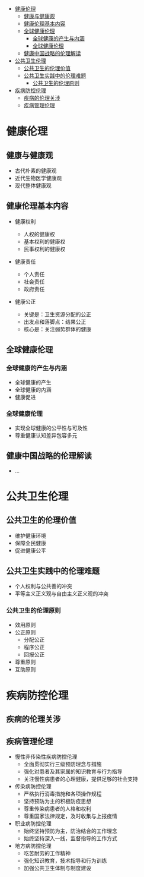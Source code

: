 
<!-- vim-markdown-toc GFM -->

* [健康伦理](#健康伦理)
	* [健康与健康观](#健康与健康观)
	* [健康伦理基本内容](#健康伦理基本内容)
	* [全球健康伦理](#全球健康伦理)
		* [全球健康的产生与内涵](#全球健康的产生与内涵)
		* [全球健康伦理](#全球健康伦理-1)
	* [健康中国战略的伦理解读](#健康中国战略的伦理解读)
* [公共卫生伦理](#公共卫生伦理)
	* [公共卫生的伦理价值](#公共卫生的伦理价值)
	* [公共卫生实践中的伦理难题](#公共卫生实践中的伦理难题)
		* [公共卫生的伦理原则](#公共卫生的伦理原则)
* [疾病防控伦理](#疾病防控伦理)
	* [疾病的伦理关涉](#疾病的伦理关涉)
	* [疾病管理伦理](#疾病管理伦理)

<!-- vim-markdown-toc -->


# 健康伦理

## 健康与健康观

- 古代朴素的健康观
- 近代生物医学健康观
- 现代整体健康观

## 健康伦理基本内容

- 健康权利
	- 人权的健康权
	- 基本权利的健康权
	- 民事权利的健康权
	
- 健康责任
	- 个人责任
	- 社会责任
	- 政府责任
- 健康公正
	- 关键是：卫生资源分配的公正
	- 出发点和落脚点：结果公正
	- 核心是：关注弱势群体的健康

## 全球健康伦理

### 全球健康的产生与内涵

- 全球健康的产生
- 全球健康的内涵
- 健康促进

### 全球健康伦理

- 实现全球健康的公平性与可及性
- 尊重健康认知差异包容多元

## 健康中国战略的伦理解读

- ...

# 公共卫生伦理

## 公共卫生的伦理价值

- 维护健康环境
- 保障全民健康
- 促进健康公平

## 公共卫生实践中的伦理难题

- 个人权利与公共善的冲突
- 平等主义正义观与自由主义正义观的冲突

### 公共卫生的伦理原则

- 效用原则
- 公正原则
	- 分配公正
	- 程序公正
	- 回报公正
- 尊重原则
- 互助原则

# 疾病防控伦理

## 疾病的伦理关涉

## 疾病管理伦理

- 慢性非传染性疾病防控伦理
	- 全面贯彻实行三级预防理念与措施
	- 强化对患者及其家属的知识教育与行为指导
	- 关注慢性病患者的心理健康，提供足够的社会支持
- 传染病防控伦理
	- 严格执行消毒措施和各项操作规程
	- 坚持预防为主的积极防疫思想
	- 尊重传染病患者的人格和权利
	- 尊重国家法律规定，及时收集与上报疫情
- 职业病防控伦理
	- 始终坚持预防为主，防治结合的工作理念
	- 始终坚持深入一线，监督指导的工作方式
- 地方病防控伦理
	- 吃苦耐劳的工作精神
	- 强化知识教育，技术指导和行为训练
	- 加强公共卫生体制与制度建设

